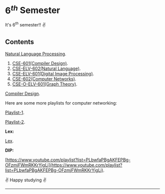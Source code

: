 # $6^{th}$ Semester

It's $6^{th}$ semester!! :v:

## Contents

[Natural Language Processing](https://www.youtube.com/playlist?list=PL0s3O6GgLL5cSnr1yshEiRL23HYD6wyH5).

1. [CSE-601(Compiler Design)](https://www.youtube.com/playlist?list=PLmXKhU9FNesSmu-_DKC7APRoFkaQvGurx).
2. [CSE-ELV-602(Natural Language)](https://www.youtube.com/playlist?list=PLPIwNooIb9vimsumdWeKF3BRzs9tJ-_gy).
3. [CSE-ELV-601(Digital Image Processing)](https://www.youtube.com/playlist?list=PLXOYj6DUOGrrjyRKpD0U0bIKGOXCAOHkE).
4. [CSE-602(Computer Networks)](https://www.youtube.com/playlist?list=PLmXKhU9FNesSjFbXSZGF8JF_4LVwwofCd).
5. [CSE-O-ELV-601(Graph Theory)](https://www.youtube.com/playlist?list=PLmXKhU9FNesTpQNP_OpXN7WaPwGx7NWsq).


[Compiler Design](https://www.youtube.com/playlist?list=PLxCzCOWd7aiEKtKSIHYusizkESC42diyc).

Here are some more playlists for computer networking:

[Playlist-1](https://www.youtube.com/playlist?list=PLxCzCOWd7aiGFBD2-2joCpWOLUrDLvVV_).

[Playlist-2](https://www.youtube.com/playlist?list=PLBlnK6fEyqRgMCUAG0XRw78UA8qnv6jEx).

**Lex:**

[Lex](https://www.youtube.com/playlist?list=PLXMBJ899tuoo3Zx28hLFGbn_aWG8jV3Ey).


**DIP:**

[https://www.youtube.com/playlist?list=PLbwfaPBgAKFEPBg-OFzmjFWmRKKrYigLi](https://www.youtube.com/playlist?list=PLbwfaPBgAKFEPBg-OFzmjFWmRKKrYigLi).


:v: Happy studying :v:

---
